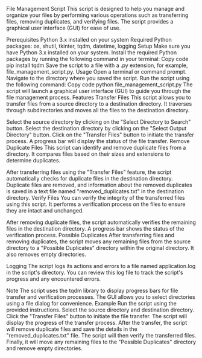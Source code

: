 File Management Script
This script is designed to help you manage and organize your files by performing various operations such as transferring files, removing duplicates, and verifying files. The script provides a graphical user interface (GUI) for ease of use.

Prerequisites
Python 3.x installed on your system
Required Python packages: os, shutil, tkinter, tqdm, datetime, logging
Setup
Make sure you have Python 3.x installed on your system.
Install the required Python packages by running the following command in your terminal:
Copy code
pip install tqdm
Save the script to a file with a .py extension, for example, file_management_script.py.
Usage
Open a terminal or command prompt.
Navigate to the directory where you saved the script.
Run the script using the following command:
Copy code
python file_management_script.py
The script will launch a graphical user interface (GUI) to guide you through the file management process.
Features
Transfer Files
This script allows you to transfer files from a source directory to a destination directory. It traverses through subdirectories and moves all the files to the destination directory.

Select the source directory by clicking on the "Select Directory to Search" button.
Select the destination directory by clicking on the "Select Output Directory" button.
Click on the "Transfer Files" button to initiate the transfer process.
A progress bar will display the status of the file transfer.
Remove Duplicate Files
This script can identify and remove duplicate files from a directory. It compares files based on their sizes and extensions to determine duplicates.

After transferring files using the "Transfer Files" feature, the script automatically checks for duplicate files in the destination directory.
Duplicate files are removed, and information about the removed duplicates is saved in a text file named "removed_duplicates.txt" in the destination directory.
Verify Files
You can verify the integrity of the transferred files using this script. It performs a verification process on the files to ensure they are intact and unchanged.

After removing duplicate files, the script automatically verifies the remaining files in the destination directory.
A progress bar shows the status of the verification process.
Possible Duplicates
After transferring files and removing duplicates, the script moves any remaining files from the source directory to a "Possible Duplicates" directory within the original directory. It also removes empty directories.

Logging
The script logs its actions and errors to a file named application.log in the script's directory. You can review this log file to track the script's progress and any encountered errors.

Note
The script uses the tqdm library to display progress bars for file transfer and verification processes.
The GUI allows you to select directories using a file dialog for convenience.
Example
Run the script using the provided instructions.
Select the source directory and destination directory.
Click the "Transfer Files" button to initiate the file transfer.
The script will display the progress of the transfer process.
After the transfer, the script will remove duplicate files and save the details in the "removed_duplicates.txt" file.
The script will then verify the transferred files.
Finally, it will move any remaining files to the "Possible Duplicates" directory and remove empty directories.
